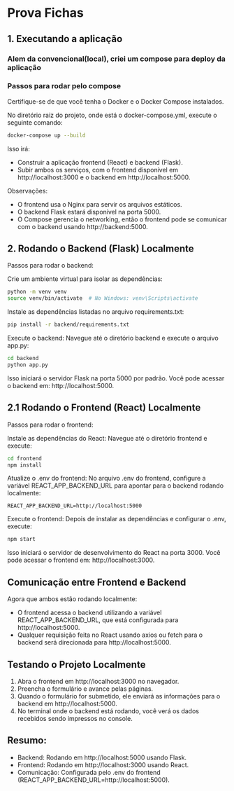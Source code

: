 # Prova Fichas

## 1. Executando a aplicação

### Alem da convencional(local), criei um compose para deploy da aplicação

### Passos para rodar pelo compose

Certifique-se de que você tenha o Docker e o Docker Compose instalados.

No diretório raiz do projeto, onde está o docker-compose.yml, execute o seguinte comando:
```bash
docker-compose up --build
```

Isso irá:

* Construir a aplicação frontend (React) e backend (Flask).
* Subir ambos os serviços, com o frontend disponível em http://localhost:3000 e o backend em http://localhost:5000.

Observações:

* O frontend usa o Nginx para servir os arquivos estáticos.
* O backend Flask estará disponível na porta 5000.
* O Compose gerencia o networking, então o frontend pode se comunicar com o backend usando http://backend:5000.


## 2. Rodando o Backend (Flask) Localmente
Passos para rodar o backend:

Crie um ambiente virtual para isolar as dependências:
```bash
python -m venv venv
source venv/bin/activate  # No Windows: venv\Scripts\activate
```

Instale as dependências listadas no arquivo requirements.txt:
```bash
pip install -r backend/requirements.txt
```

Execute o backend: Navegue até o diretório backend e execute o arquivo app.py:
```bash
cd backend
python app.py
```

Isso iniciará o servidor Flask na porta 5000 por padrão. Você pode acessar o backend em: http://localhost:5000.

## 2.1 Rodando o Frontend (React) Localmente
Passos para rodar o frontend:

Instale as dependências do React: Navegue até o diretório frontend e execute:
```bash
cd frontend
npm install
```

Atualize o .env do frontend: No arquivo .env do frontend, configure a variável REACT_APP_BACKEND_URL para apontar para o backend rodando localmente:

```env
REACT_APP_BACKEND_URL=http://localhost:5000
```

Execute o frontend: Depois de instalar as dependências e configurar o .env, execute:
```bash
npm start
```

Isso iniciará o servidor de desenvolvimento do React na porta 3000. Você pode acessar o frontend em: http://localhost:3000.

## Comunicação entre Frontend e Backend
Agora que ambos estão rodando localmente:

* O frontend acessa o backend utilizando a variável REACT_APP_BACKEND_URL, que está configurada para http://localhost:5000.
* Qualquer requisição feita no React usando axios ou fetch para o backend será direcionada para http://localhost:5000.

## Testando o Projeto Localmente
1. Abra o frontend em http://localhost:3000 no navegador.
2. Preencha o formulário e avance pelas páginas.
3. Quando o formulário for submetido, ele enviará as informações para o backend em http://localhost:5000.
4. No terminal onde o backend está rodando, você verá os dados recebidos sendo impressos no console.

## Resumo:
* Backend: Rodando em http://localhost:5000 usando Flask.
* Frontend: Rodando em http://localhost:3000 usando React.
* Comunicação: Configurada pelo .env do frontend (REACT_APP_BACKEND_URL=http://localhost:5000).